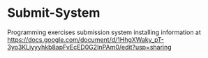 # Submit-System
Programming exercises submission system
installing information at https://docs.google.com/document/d/1HhgXWaky_pT-3yo3KLiyyyhkb8apFvEcED0G2InPAm0/edit?usp=sharing